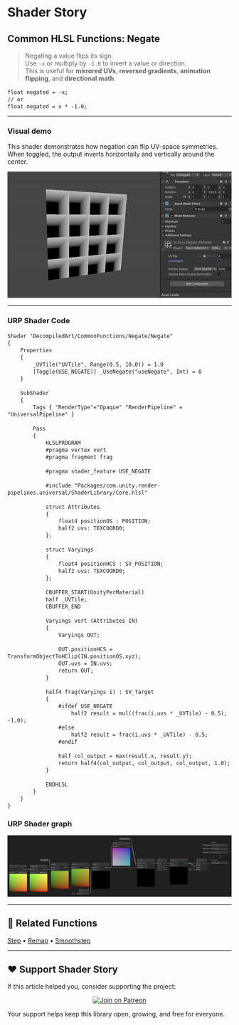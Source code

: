 # Shader Story

## Common HLSL Functions: Negate

> Negating a value flips its sign.  
> Use `-x` or multiply by `-1.0` to invert a value or direction.  
> This is useful for **mirrored UVs**, **reversed gradients**, **animation flipping**, and **directional math**.

```hlsl
float negated = -x;
// or
float negated = x * -1.0;

```

---

### Visual demo 
This shader demonstrates how negation can flip UV-space symmetries.
When toggled, the output inverts horizontally and vertically around the center.

<p align="center">
<img src="https://github.com/DeGGeD/ShaderStory/blob/main/Resources/Images/Chapters/CommonFunctions/Negate/DA_CommonFuncs_Negate_Demo_01.gif" alt="Shader Story: Function - Negate" title="Shader Story: Function - Negate">
</p>

---
### URP Shader Code

```hlsl
Shader "DecompiledArt/CommonFunctions/Negate/Negate"
{
    Properties
    {
        _UVTile("UVTile", Range(0.5, 10.0)) = 1.0
        [Toggle(USE_NEGATE)] _UseNegate("useNegate", Int) = 0
    }

    SubShader
    {
        Tags { "RenderType"="Opaque" "RenderPipeline" = "UniversalPipeline" }

        Pass
        {
            HLSLPROGRAM
            #pragma vertex vert
            #pragma fragment frag

            #pragma shader_feature USE_NEGATE

            #include "Packages/com.unity.render-pipelines.universal/ShaderLibrary/Core.hlsl"

            struct Attributes
            {
                float4 positionOS : POSITION;
                half2 uvs: TEXCOORD0;
            };

            struct Varyings
            {
                float4 positionHCS : SV_POSITION;
                half2 uvs: TEXCOORD0;
            };

            CBUFFER_START(UnityPerMaterial)
            half _UVTile;
            CBUFFER_END

            Varyings vert (Attributes IN)
            {
                Varyings OUT;

                OUT.positionHCS = TransformObjectToHClip(IN.positionOS.xyz);
                OUT.uvs = IN.uvs;
                return OUT;
            }

            half4 frag(Varyings i) : SV_Target
            {
                #ifdef USE_NEGATE
                    half2 result = mul((frac(i.uvs * _UVTile) - 0.5), -1.0);
                #else
                    half2 result = frac(i.uvs * _UVTile) - 0.5;
                #endif

                half col_output = max(result.x, result.y);
                return half4(col_output, col_output, col_output, 1.0);
            }

            ENDHLSL
        }
    }
}
```

### URP Shader graph
<p align="center">
<img src="https://github.com/DeGGeD/ShaderStory/blob/main/Resources/Images/Chapters/CommonFunctions/Negate/DA_CommonFuncs_Negate_Graph_01.png" alt="Shader Story: Function - Negate" title="Shader Story: Function - Negate">
</p>

---

## 🔗 Related Functions

[Step](https://github.com/DeGGeD/ShaderStory/blob/main/Chapters/CommonFunctions/Step.md) • [Remap](https://github.com/DeGGeD/ShaderStory/blob/main/Chapters/CommonFunctions/Remap.md) • [Smoothstep](https://github.com/DeGGeD/ShaderStory/blob/main/Chapters/CommonFunctions/Smoothstep.md)

---

## ❤️ Support Shader Story

If this article helped you, consider supporting the project:

<p align="center">
  <a href="https://www.patreon.com/decompiled_art" target="_blank">
    <img src="https://img.shields.io/badge/Join%20on%20Patreon-%20Exclusive%20Updates%20%26%20Community-orange?style=for-the-badge&logo=patreon" alt="Join on Patreon">
  </a>
</p>

Your support helps keep this library open, growing, and free for everyone.
